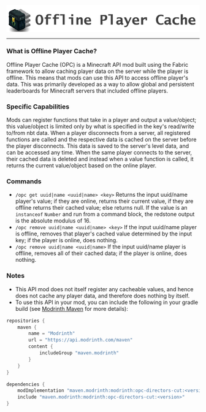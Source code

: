 <img src="img/logo.png" alt="Offline Player Cache" />
<hr />

### What is Offline Player Cache?

Offline Player Cache (OPC) is a Minecraft API mod built using the Fabric framework to allow caching player data on the server while the player is offline. This means that mods can use this API to access offline player's data. This was primarily developed as a way to allow global and persistent leaderboards for Minecraft servers that included offline players.

### Specific Capabilities

Mods can register functions that take in a player and output a value/object; this value/object is limited only by what is specified in the key's read/write to/from nbt data. When a player disconnects from a server, all registered functions are called and the respective data is cached on the server before the player disconnects. This data is saved to the server's level data, and can be accessed any time. When the same player connects to the server, their cached data is deleted and instead when a value function is called, it returns the current value/object based on the online player.

### Commands

 - `/opc get uuid|name <uuid|name> <key>` Returns the input uuid/name player's value; if they are online, returns their current value, if they are offline returns their cached value; else returns null. If the value is an `instanceof` `Number` and run from a command block, the redstone output is the absolute modulus of 16.
 - `/opc remove uuid|name <uuid|name> <key>` If the input uuid/name player is offline, removes that player's cached value determined by the input key; if the player is online, does nothing.
 - `/opc remove uuid|name <uuid|name>` If the input uuid/name player is offline, removes all of their cached data; if the player is online, does nothing.
 
### Notes

 - This API mod does not itself register any cacheable values, and hence does not cache any player data, and therefore does nothing by itself. 
 - To use this API in your mod, you can include the following in your gradle build (see [Modrinth Maven](https://docs.modrinth.com/docs/tutorials/maven/) for more details):
 
```gradle
repositories {
    maven {
        name = "Modrinth"
        url = "https://api.modrinth.com/maven"
        content {
            includeGroup "maven.modrinth"
        }
    }
}
```

```gradle
dependencies {
    modImplementation "maven.modrinth:modrinth:opc-directors-cut:<version>"
    include "maven.modrinth:modrinth:opc-directors-cut:<version>"
}
```